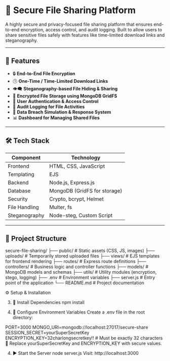 # 🔐 Secure File Sharing Platform

A highly secure and privacy-focused file sharing platform that ensures end-to-end encryption, access control, and audit logging. Built to allow users to share sensitive files safely with features like time-limited download links and steganography.

---

## 🌟 Features

- 🔒 **End-to-End File Encryption**
- 🕒 **One-Time / Time-Limited Download Links**
- 👁️‍🗨️ **Steganography-based File Hiding & Sharing**
- 📁 **Encrypted File Storage using MongoDB GridFS**
- 👥 **User Authentication & Access Control**
- 🧾 **Audit Logging for File Activities**
- 🧪 **Data Breach Simulation & Response System**
- 📊 **Dashboard for Managing Shared Files**

---

## 🛠️ Tech Stack

| Component       | Technology                   |
|----------------|------------------------------|
| Frontend       | HTML, CSS, JavaScript        |
| Templating     | EJS                          |
| Backend        | Node.js, Express.js          |
| Database       | MongoDB (GridFS for storage) |
| Security       | Crypto, bcrypt, Helmet       |
| File Handling  | Multer, fs                   |
| Steganography  | Node-steg, Custom Script     |

---

## 📂 Project Structure

secure-file-sharing/
├── public/                 # Static assets (CSS, JS, images)
├── uploads/                # Temporarily stored uploaded files
├── views/                  # EJS templates for frontend rendering
├── routes/                 # Express route definitions
├── controllers/            # Business logic and controller functions
├── models/                 # MongoDB models and schemas
├── utils/                  # Utility modules (encryption, stego, logging)
├── .env                    # Environment variables
├── server.js               # Entry point of the application
└── README.md               # Project documentation



⚙️ Setup & Installation

3. 🧱 Install Dependencies
npm install

4. 🔑 Configure Environment Variables
Create a .env file in the root directory:

PORT=3000
MONGO_URI=mongodb://localhost:27017/secure-share
SESSION_SECRET=yourSuperSecretKey
ENCRYPTION_KEY=32charlongsecretkey!!  # Must be exactly 32 characters
🔐 Replace yourSuperSecretKey and ENCRYPTION_KEY with secure values.

4. ▶️ Start the Server
node server.js
Visit: http://localhost:3000
